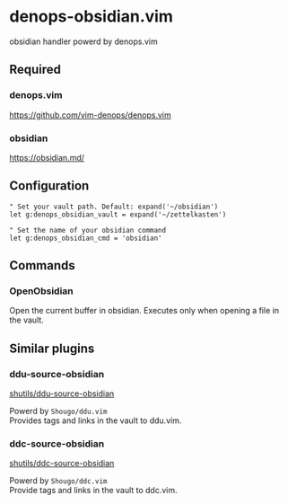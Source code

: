 # denops-obsidian.vim

obsidian handler powerd by denops.vim

## Required

### denops.vim

https://github.com/vim-denops/denops.vim

### obsidian

https://obsidian.md/

## Configuration

```vim
" Set your vault path. Default: expand('~/obsidian')
let g:denops_obsidian_vault = expand('~/zettelkasten')

" Set the name of your obsidian command
let g:denops_obsidian_cmd = 'obsidian'
```

## Commands

### OpenObsidian

Open the current buffer in obsidian.
Executes only when opening a file in the vault.

## Similar plugins

### ddu-source-obsidian

[shutils/ddu-source-obsidian](https://github.com/shutils/ddu-source-obsidian)

Powerd by `Shougo/ddu.vim`  
Provides tags and links in the vault to ddu.vim.

### ddc-source-obsidian

[shutils/ddc-source-obsidian](https://github.com/shutils/ddc-source-obsidian)

Powerd by `Shougo/ddc.vim`  
Provide tags and links in the vault to ddc.vim.
